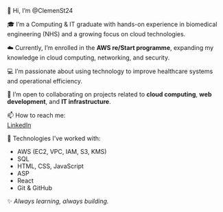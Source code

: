 👋 Hi, I’m @ClemenSt24  

🎓 I’m a Computing & IT graduate with hands-on experience in biomedical engineering (NHS) and a growing focus on cloud technologies.  

☁️ Currently, I’m enrolled in the **AWS re/Start programme**, expanding my knowledge in cloud computing, networking, and security.  

💻 I’m passionate about using technology to improve healthcare systems and operational efficiency.  

🤝 I’m open to collaborating on projects related to **cloud computing**, **web development**, and **IT infrastructure**.  

📫 How to reach me:  
[LinkedIn](https://www.linkedin.com/in/clemencia-s-44417a2b9)  

🧰 Technologies I’ve worked with:  
- AWS (EC2, VPC, IAM, S3, KMS)  
- SQL  
- HTML, CSS, JavaScript  
- ASP  
- React  
- Git & GitHub  

✨ *Always learning, always building.*

